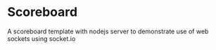 # Scoreboard
A scoreboard template with nodejs server to demonstrate use of web sockets using socket.io 
